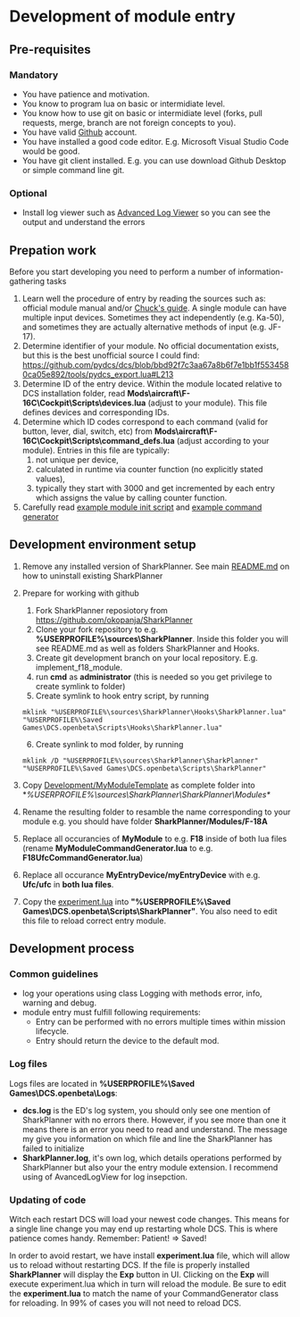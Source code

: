 # Development of module entry
## Pre-requisites
### Mandatory
- You have patience and motivation.
- You know to program lua on basic or intermidiate level.
- You know how to use git on basic or intermidiate level (forks, pull requests, merge, branch are not foreign concepts to you).
- You have valid [Github](https://github.com) account. 
- You have installed a good code editor. E.g. Microsoft Visual Studio Code would be good.
- You have git client installed. E.g. you can use download Github Desktop or simple command line git.
### Optional
- Install log viewer such as [Advanced Log Viewer](https://github.com/Scarfsail/AdvancedLogViewer) so you can see the output and understand the errors

## Prepation work
Before you start developing you need to perform a number of information-gathering tasks
1. Learn well the procedure of entry by reading the sources such as: official module manual and/or [Chuck's guide](https://chucksguides.com/). A single module can have multiple input devices. Sometimes they act independently (e.g. Ka-50), and sometimes they are actually alternative methods of input (e.g. JF-17).
2. Determine identifier of your module. No official documentation exists, but this is the best unofficial source I could find: https://github.com/pydcs/dcs/blob/bbd92f7c3aa67a8b6f7e1bb1f5534580ca05e892/tools/pydcs_export.lua#L213
4. Determine ID of the entry device. Within the module located relative to DCS installation folder, read **Mods\aircraft\F-16C\Cockpit\Scripts\devices.lua** (adjust to your module). This file defines devices and corresponding IDs. 
5. Determine which ID codes correspond to each command (valid for button, lever, dial, switch, etc) from **Mods\aircraft\F-16C\Cockpit\Scripts\command_defs.lua** (adjust according to your module). Entries in this file are typically: 
   1. not unique per device, 
   2. calculated in runtime via counter function (no explicitly stated values),
   3. typically they start with 3000 and get incremented by each entry which assigns the value by calling counter function.
6. Carefully read [example module init script](MyModuleTemplate/init.lua) and [example command generator](MyModuleTemplate/MyModuleCommandGenerator.lua)

## Development environment setup
1. Remove any installed version of SharkPlanner. See main [README.md](../README.md#removal-instructions) on how to uninstall existing SharkPlanner
2. Prepare for working with github
   1. Fork SharkPlanner reposiotory from https://github.com/okopanja/SharkPlanner
   2. Clone your fork repository to e.g. **%USERPROFILE%\sources\SharkPlanner**. Inside this folder you will see README.md as well as folders SharkPlanner and Hooks.
   3. Create git development branch on your local repository. E.g. implement_f18_module.
   4. run **cmd** as **administrator** (this is needed so you get privilege to create symlink to folder)
   5. Create symlink to hook entry script, by running 
   
   ```mklink "%USERPROFILE%\sources\SharkPlanner\Hooks\SharkPlanner.lua" "%USERPROFILE%\Saved Games\DCS.openbeta\Scripts\Hooks\SharkPlanner.lua"```
    
   6. Create synlink to mod folder, by running 
    
    ```mklink /D "%USERPROFILE%\sources\SharkPlanner\SharkPlanner" "%USERPROFILE%\Saved Games\DCS.openbeta\Scripts\SharkPlanner"```

5. Copy [Development/MyModuleTemplate](MyModuleTemplate) as complete folder into **%USERPROFILE%\sources\SharkPlanner\SharkPlanner\Modules\**
6. Rename the resulting folder to resamble the name corresponding to your module e.g. you should have folder **SharkPlanner/Modules/F-18A**
7. Replace all occurancies of **MyModule** to e.g. **F18** inside of both lua files (rename **MyModuleCommandGenerator.lua** to e.g. **F18UfcCommandGenerator.lua**)
8. Replace all occurance **MyEntryDevice/myEntryDevice** with e.g. **Ufc/ufc** in **both lua files**.
9. Copy the [experiment.lua](experiment.lua) into **"%USERPROFILE%\Saved Games\DCS.openbeta\Scripts\SharkPlanner"**. You also need to edit this file to reload correct entry module.

## Development process
### Common guidelines
- log your operations using class Logging with methods error, info, warning and debug.
- module entry must fulfill following requirements:
  - Entry can be performed with no errors multiple times within mission lifecycle.
  - Entry should return the device to the default mod.

### Log files
Logs files are located in **%USERPROFILE%\Saved Games\DCS.openbeta\Logs**:
- **dcs.log** is the ED's log system, you should only see one mention of SharkPlanner with no errors there. However, if you see more than one it means there is an error you need to read and understand. The message my give you information on which file and line the SharkPlanner has failed to initialize
- **SharkPlanner.log**, it's own log, which details operations performed by SharkPlanner but also your the entry module extension.
I recommend using of AvancedLogView for log insepction.  

### Updating of code
Witch each restart DCS will load your newest code changes. This means for a single line change you may end up restarting whole DCS. This is where patience comes handy. Remember: Patient! => Saved!

In order to avoid restart, we have install **experiment.lua** file, which will allow us to reload without restarting DCS. If the file is properly installed **SharkPlanner** will display the **Exp** button in UI. Clicking on the **Exp** will execute experiment.lua which in turn will reload the module. Be sure to edit the **experiment.lua** to match the name of your CommandGenerator class for reloading. In 99% of cases you will not need to reload DCS.

